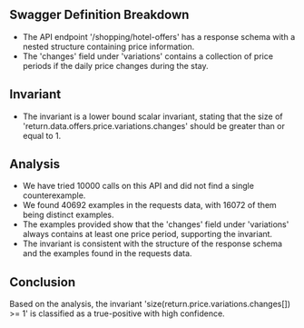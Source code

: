 ## Swagger Definition Breakdown
- The API endpoint '/shopping/hotel-offers' has a response schema with a nested structure containing price information.
- The 'changes' field under 'variations' contains a collection of price periods if the daily price changes during the stay.

## Invariant
- The invariant is a lower bound scalar invariant, stating that the size of 'return.data.offers.price.variations.changes' should be greater than or equal to 1.

## Analysis
- We have tried 10000 calls on this API and did not find a single counterexample.
- We found 40692 examples in the requests data, with 16072 of them being distinct examples.
- The examples provided show that the 'changes' field under 'variations' always contains at least one price period, supporting the invariant.
- The invariant is consistent with the structure of the response schema and the examples found in the requests data.

## Conclusion
Based on the analysis, the invariant 'size(return.price.variations.changes[]) >= 1' is classified as a true-positive with high confidence.
